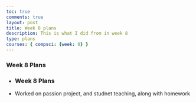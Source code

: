 ```yaml
---
toc: true
comments: true
layout: post
title: Week 8 plans
description: This is what I did from in week 8
type: plans
courses: { compsci: {week: 8} }
---
```


### Week 8 Plans
- ### Week 8 Plans

- Worked on passion project, and studnet teaching, along with homework

